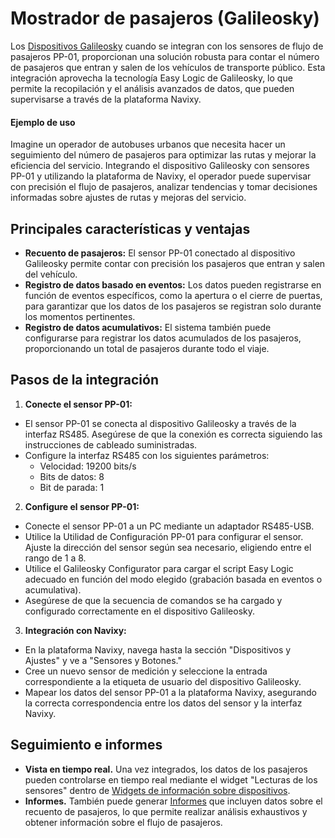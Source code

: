 # Mostrador de pasajeros (Galileosky)

Los [Dispositivos Galileosky](https://www.navixy.com/devices/galileosky/) cuando se integran con los sensores de flujo de pasajeros PP-01, proporcionan una solución robusta para contar el número de pasajeros que entran y salen de los vehículos de transporte público. Esta integración aprovecha la tecnología Easy Logic de Galileosky, lo que permite la recopilación y el análisis avanzados de datos, que pueden supervisarse a través de la plataforma Navixy.

#### Ejemplo de uso

Imagine un operador de autobuses urbanos que necesita hacer un seguimiento del número de pasajeros para optimizar las rutas y mejorar la eficiencia del servicio. Integrando el dispositivo Galileosky con sensores PP-01 y utilizando la plataforma de Navixy, el operador puede supervisar con precisión el flujo de pasajeros, analizar tendencias y tomar decisiones informadas sobre ajustes de rutas y mejoras del servicio.

## Principales características y ventajas

* **Recuento de pasajeros:** El sensor PP-01 conectado al dispositivo Galileosky permite contar con precisión los pasajeros que entran y salen del vehículo.
* **Registro de datos basado en eventos:** Los datos pueden registrarse en función de eventos específicos, como la apertura o el cierre de puertas, para garantizar que los datos de los pasajeros se registran solo durante los momentos pertinentes.
* **Registro de datos acumulativos:** El sistema también puede configurarse para registrar los datos acumulados de los pasajeros, proporcionando un total de pasajeros durante todo el viaje.

## Pasos de la integración

1. **Conecte el sensor PP-01:**

* El sensor PP-01 se conecta al dispositivo Galileosky a través de la interfaz RS485. Asegúrese de que la conexión es correcta siguiendo las instrucciones de cableado suministradas.
* Configure la interfaz RS485 con los siguientes parámetros:
  * Velocidad: 19200 bits/s
  * Bits de datos: 8
  * Bit de parada: 1

2. **Configure el sensor PP-01:**

* Conecte el sensor PP-01 a un PC mediante un adaptador RS485-USB.
* Utilice la Utilidad de Configuración PP-01 para configurar el sensor. Ajuste la dirección del sensor según sea necesario, eligiendo entre el rango de 1 a 8.
* Utilice el Galileosky Configurator para cargar el script Easy Logic adecuado en función del modo elegido (grabación basada en eventos o acumulativa).
* Asegúrese de que la secuencia de comandos se ha cargado y configurado correctamente en el dispositivo Galileosky.

3. **Integración con Navixy:**

* En la plataforma Navixy, navega hasta la sección "Dispositivos y Ajustes" y ve a "Sensores y Botones."
* Cree un nuevo sensor de medición y seleccione la entrada correspondiente a la etiqueta de usuario del dispositivo Galileosky.
* Mapear los datos del sensor PP-01 a la plataforma Navixy, asegurando la correcta correspondencia entre los datos del sensor y la interfaz Navixy.

## Seguimiento e informes

* **Vista en tiempo real.** Una vez integrados, los datos de los pasajeros pueden controlarse en tiempo real mediante el widget "Lecturas de los sensores" dentro de [Widgets de información sobre dispositivos](../../../../../seguimiento/lista-de-objetos/widgets-de-informacin-sobre-dispositivos.md).
* **Informes.** También puede generar [Informes](../../../../../reportes/detalles-especficos-del-reporte/reporte-de-los-sensores-de-medicin.md) que incluyen datos sobre el recuento de pasajeros, lo que permite realizar análisis exhaustivos y obtener información sobre el flujo de pasajeros.
